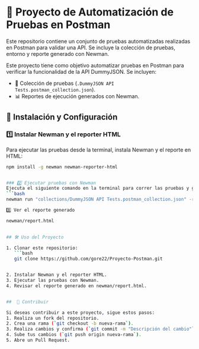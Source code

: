 
# 📌 Proyecto de Automatización de Pruebas en Postman 

Este repositorio contiene un conjunto de pruebas automatizadas realizadas en Postman para validar una API. Se incluye la colección de pruebas, entorno y reporte generado con Newman.

Este proyecto tiene como objetivo automatizar pruebas en Postman para verificar la funcionalidad de la API DummyJSON. Se incluyen:

- 📂 Colección de pruebas (`.DummyJSON API Tests.postman_collection.json`).
- 📊 Reportes de ejecución generados con Newman.



## 🚀 Instalación y Configuración

### 1️⃣ Instalar Newman y el reporter HTML  
Para ejecutar las pruebas desde la terminal, instala Newman y el reporte en HTML:  
```bash
npm install -g newman newman-reporter-html


### 2️⃣ Ejecutar pruebas con Newman  
Ejecuta el siguiente comando en la terminal para correr las pruebas y generar un reporte en HTML:  
```bash
newman run "collections/DummyJSON API Tests.postman_collection.json" -r html --reporter-html-export newman/report.html

3️⃣ Ver el reporte generado

newman/report.html

    
## 🛠 Uso del Proyecto

1. Clonar este repositorio:  
   ```bash
   git clone https://github.com/gore22/Proyecto-Postman.git


2. Instalar Newman y el reporter HTML.
3. Ejecutar las pruebas con Newman.
4. Revisar el reporte generado en newman/report.html.


##  🤝 Contribuir

Si deseas contribuir a este proyecto, sigue estos pasos:
1. Realiza un fork del repositorio.
2. Crea una rama (`git checkout -b nueva-rama`).
3. Realiza cambios y confirma (`git commit -m "Descripción del cambio"`).
4. Sube tus cambios (`git push origin nueva-rama`).
5. Abre un Pull Request.



